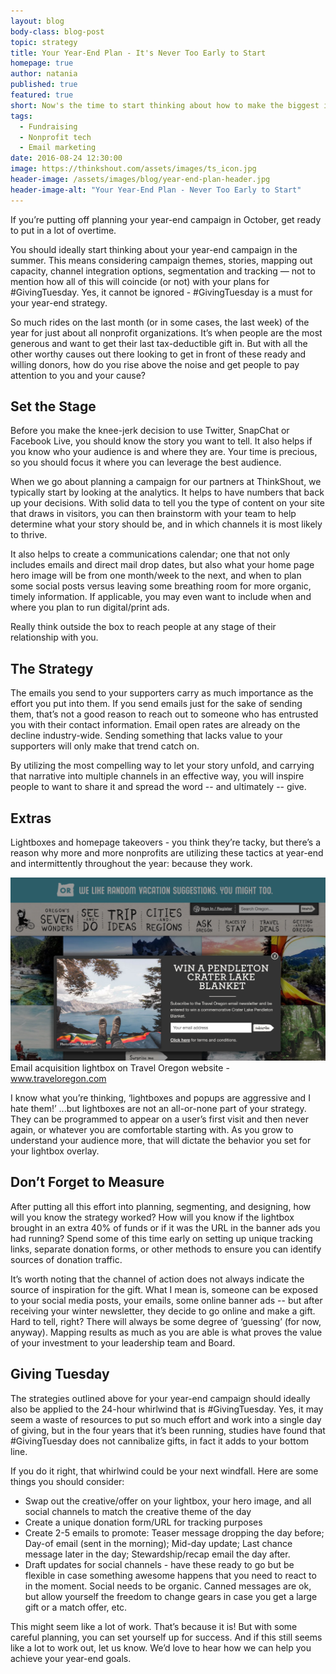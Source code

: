 ```yaml
---
layout: blog
body-class: blog-post
topic: strategy
title: Your Year-End Plan - It's Never Too Early to Start
homepage: true
author: natania
published: true
featured: true
short: Now's the time to start thinking about how to make the biggest impact with your year-end campaign. 
tags:
  - Fundraising
  - Nonprofit tech
  - Email marketing
date: 2016-08-24 12:30:00
image: https://thinkshout.com/assets/images/ts_icon.jpg
header-image: /assets/images/blog/year-end-plan-header.jpg
header-image-alt: "Your Year-End Plan - Never Too Early to Start"
---
```


If you’re putting off planning your year-end campaign in October, get ready to put in a lot of overtime. 

You should ideally start thinking about your year-end campaign in the summer. This means considering campaign themes, stories, mapping out capacity, channel integration options, segmentation and tracking — not to mention how all of this will coincide (or not) with your plans for #GivingTuesday. Yes, it cannot be ignored - #GivingTuesday is a must for your year-end strategy. 

So much rides on the last month (or in some cases, the last week) of the year for just about all   nonprofit organizations. It’s when people are the most generous and want to get their last tax-deductible gift in. But with all the other worthy causes out there looking to get in front of these ready and willing donors, how do you rise above the noise and get people to pay attention to you and your cause? 

## Set the Stage

Before you make the knee-jerk decision to use Twitter, SnapChat or Facebook Live, you should know the story you want to tell. It also helps if you know who your audience is and where they are. Your time is precious, so you should focus it where you can leverage the best audience.

When we go about planning a campaign for our partners at ThinkShout, we typically start by looking at the analytics. It helps to have numbers that back up your decisions. With solid data to tell you the type of content on your site that draws in visitors, you can then brainstorm with your team to help determine what your story should be, and in which channels it is most likely to thrive.

It also helps to create a communications calendar; one that not only includes emails and direct mail drop dates, but also what your home page hero image will be from one month/week to the next, and when to plan some social posts versus leaving some breathing room for more organic, timely information. If applicable, you may even want to include when and where you plan to run digital/print ads. 

Really think outside the box to reach people at any stage of their relationship with you.

## The Strategy

The emails you send to your supporters carry as much importance as the effort you put into them. If you send emails just for the sake of sending them, that’s not a good reason to reach out to someone who has entrusted you with their contact information. Email open rates are already on the decline industry-wide. Sending something that lacks value to your supporters will only make that trend catch on.

By utilizing the most compelling way to let your story unfold, and carrying that narrative into multiple channels in an effective way, you will inspire people to want to share it and spread the word -- and ultimately -- give.

## Extras

Lightboxes and homepage takeovers - you think they’re tacky, but there’s a reason why more and more nonprofits are utilizing these tactics at year-end and intermittently throughout the year: because they work.

![Email acquisition lightbox as seen on Travel Oregon website](/assets/images/blog/your-year-end-plan-1.png)<span class="caption"><i class="fa fa-caret-up"></i>Email acquisition lightbox on Travel Oregon website - www.traveloregon.com </span>

I know what you’re thinking, ‘lightboxes and popups are aggressive and I hate them!’ ...but lightboxes are not an all-or-none part of your strategy. They can be programmed to appear on a user’s first visit and then never again, or whatever you are comfortable starting with. As you grow to understand your audience more, that will dictate the behavior you set for your lightbox overlay. 

## Don’t Forget to Measure

After putting all this effort into planning, segmenting, and designing, how will you know the strategy worked? How will you know if the lightbox brought in an extra 40% of funds or if it was the URL in the banner ads you had running? Spend some of this time early on setting up unique tracking links, separate donation forms, or other methods to ensure you can identify sources of donation traffic. 

It’s worth noting that the channel of action does not always indicate the source of inspiration for the gift. What I mean is, someone can be exposed to your social media posts, your emails, some online banner ads -- but after receiving your winter newsletter, they decide to go online and make a gift. Hard to tell, right? There will always be some degree of ‘guessing’ (for now, anyway). Mapping results as much as you are able is what proves the value of your investment to your leadership team and Board. 

## Giving Tuesday

The strategies outlined above for your year-end campaign should ideally also be applied to the 24-hour whirlwind that is #GivingTuesday. Yes, it may seem a waste of resources to put so much effort and work into a single day of giving, but in the four years that it’s been running, studies have found that #GivingTuesday does not cannibalize gifts, in fact it adds to your bottom line. 

If you do it right, that whirlwind could be your next windfall. Here are some things you should consider:

* Swap out the creative/offer on your lightbox, your hero image, and all social channels to match the creative theme of the day
* Create a unique donation form/URL for tracking purposes
* Create 2-5 emails to promote: Teaser message dropping the day before; Day-of email (sent in the morning); Mid-day update; Last chance message later in the day; Stewardship/recap email the day after.
* Draft updates for social channels - have these ready to go but be flexible in case something awesome happens that you need to react to in the moment. Social needs to be organic. Canned messages are ok, but allow yourself the freedom to change gears in case you get a large gift or a match offer, etc. 

This might seem like a lot of work. That’s because it is! But with some careful planning, you can set yourself up for success. And if this still seems like a lot to work out, let us know. We’d love to hear how we can help you achieve your year-end goals.

